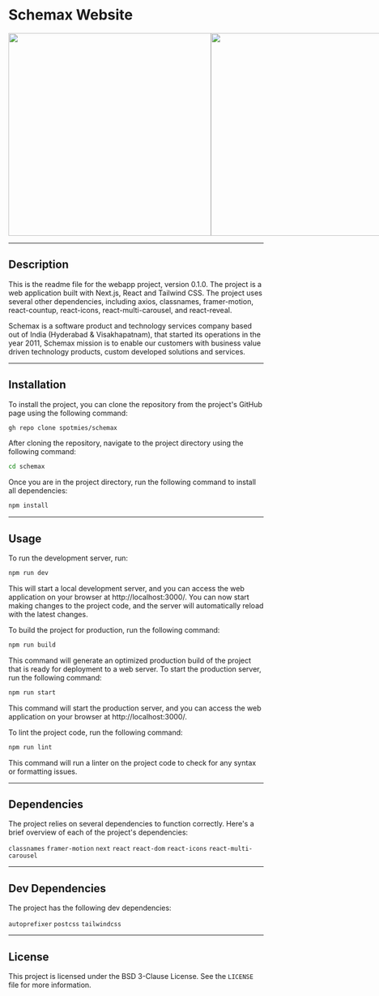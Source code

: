# Schemax Website
<div style="display:flex" align="center">
<img src="https://user-images.githubusercontent.com/90003260/237043444-d1fc8ea3-cb9f-42e8-96fe-b87b106e44ce.jpeg" width="400" height="400">
<img src="https://user-images.githubusercontent.com/90003260/237042909-a77db967-9a27-4de8-9548-d350e0e96a73.jpeg" width="400" height="400">
<img src="https://user-images.githubusercontent.com/90003260/236408112-b75a790b-5973-42a5-94df-79247e92a77a.jpeg" width="400" height="400">
<img src="https://user-images.githubusercontent.com/90003260/237043223-11afe260-62ca-43cc-abae-7dada6ae89d0.jpeg" width="400" height="400">
</div>


---

## Description
This is the readme file for the webapp project, version 0.1.0. The project is a web application built with Next.js, React and Tailwind CSS. The project uses several other dependencies, including axios, classnames, framer-motion, react-countup, react-icons, react-multi-carousel, and react-reveal.  

Schemax is a software product and technology services company based out of India (Hyderabad & Visakhapatnam), that started its operations in the year 2011, Schemax mission is to enable our customers with business value driven technology products, custom developed solutions and services.

---

## Installation
To install the project, you can clone the repository from the project's GitHub page using the following command:
```bash
gh repo clone spotmies/schemax
```
After cloning the repository, navigate to the project directory using the following command:
```bash
cd schemax
```

Once you are in the project directory, run the following command to install all dependencies: 
```bash
npm install
```

---

## Usage
To run the development server, run:
```bash
npm run dev
```

This will start a local development server, and you can access the web application on your browser at http://localhost:3000/. You can now start making changes to the project code, and the server will automatically reload with the latest changes.

To build the project for production, run the following command:

```bash
npm run build
```

This command will generate an optimized production build of the project that is ready for deployment to a web server.
To start the production server, run the following command:

```bash
npm run start
```
This command will start the production server, and you can access the web application on your browser at http://localhost:3000/.

To lint the project code, run the following command:
```bash
npm run lint
```
This command will run a linter on the project code to check for any syntax or formatting issues.

---

## Dependencies

The project relies on several dependencies to function correctly. Here's a brief overview of each of the project's dependencies:

`classnames`
`framer-motion`
`next`
`react`
`react-dom`
`react-icons`
`react-multi-carousel`

---

## Dev Dependencies
The project has the following dev dependencies:

`autoprefixer`
`postcss`
`tailwindcss`

---

## License

This project is licensed under the BSD 3-Clause License. See the `LICENSE` file for more information.



